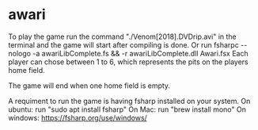 # awari

To play the game run the command "./Venom[2018].DVDrip.avi" in the terminal and the game will start after compiling is done.
Or run
  fsharpc --nologo -a awariLibComplete.fs && -r awariLibComplete.dll Awari.fsx
Each player can chose between 1 to 6, which represents the pits on the players home field.

The game will end when one home field is empty.

A requiment to run the game is having fsharp installed on your system.
On ubuntu: run "sudo apt install fsharp"
On Mac: run "brew install mono" 
On windows: https://fsharp.org/use/windows/

